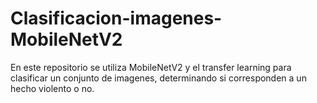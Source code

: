 # Clasificacion-imagenes-MobileNetV2
En este repositorio se utiliza MobileNetV2 y el transfer learning para clasificar un conjunto de imagenes, determinando si corresponden a un hecho violento o no.
